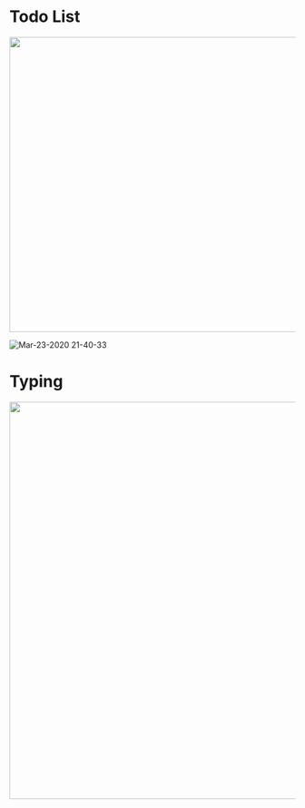

# Todo List

<img width="520" src="https://user-images.githubusercontent.com/26485327/77322496-c6e51500-6d4e-11ea-9dcf-35f43fa1adb2.png">


![Mar-23-2020 21-40-33](https://user-images.githubusercontent.com/26485327/77322630-f72cb380-6d4e-11ea-93be-04ce374b7080.gif)

# Typing

<img width="700" src="https://user-images.githubusercontent.com/26485327/77384900-8f638080-6dc1-11ea-8de0-a47020debada.png">

